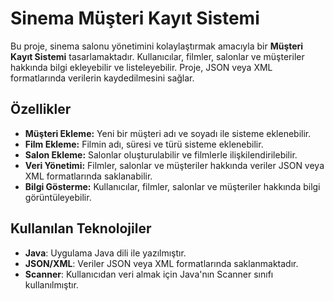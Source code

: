 # Sinema Müşteri Kayıt Sistemi

Bu proje, sinema salonu yönetimini kolaylaştırmak amacıyla bir **Müşteri Kayıt Sistemi** tasarlamaktadır. Kullanıcılar, filmler, salonlar ve müşteriler hakkında bilgi ekleyebilir ve listeleyebilir. Proje, JSON veya XML formatlarında verilerin kaydedilmesini sağlar.

## Özellikler

- **Müşteri Ekleme:** Yeni bir müşteri adı ve soyadı ile sisteme eklenebilir.
- **Film Ekleme:** Filmin adı, süresi ve türü sisteme eklenebilir.
- **Salon Ekleme:** Salonlar oluşturulabilir ve filmlerle ilişkilendirilebilir.
- **Veri Yönetimi:** Filmler, salonlar ve müşteriler hakkında veriler JSON veya XML formatlarında saklanabilir.
- **Bilgi Gösterme:** Kullanıcılar, filmler, salonlar ve müşteriler hakkında bilgi görüntüleyebilir.

## Kullanılan Teknolojiler

- **Java**: Uygulama Java dili ile yazılmıştır.
- **JSON/XML**: Veriler JSON veya XML formatlarında saklanmaktadır.
- **Scanner**: Kullanıcıdan veri almak için Java'nın Scanner sınıfı kullanılmıştır.


